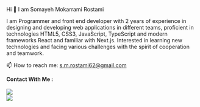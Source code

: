 Hi 👋 I am Somayeh Mokarrami Rostami 

I am Programmer and front end developer with 2 years of experience in designing and developing web applications in different teams, proficient in  technologies HTML5, CSS3, JavaScript, TypeScript  and modern frameworks React and familiar with Next.js.
Interested in learning new technologies and facing various challenges with the spirit of cooperation and teamwork.

<p >
   📫 How to reach me: <a href='s.m.rostami62@gmail.com'>s.m.rostami62@gmail.com</a>
</p>


<p >
<b>Contact With Me : </b>
<br>
<br>

   <a href="https://www.linkedin.com/in/somayeh-mokarrami-49225b1b9/">
       <img src="https://img.shields.io/badge/linkedin-%230077B5.svg?&style=for-the-badge&logo=linkedin&logoColor=white"/>
   </a>
<br>

   <a href="https://t.me/SMRostamii">
       <img src="https://img.shields.io/badge/Telegram-2CA5E0?style=for-the-badge&logo=telegram&logoColor=white"/>
   </a>
   </p >
